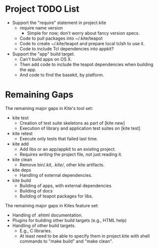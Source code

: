 # Project TODO List

* Support the "require" statement in project.kite
  * require name version
    * Simple for now; don't worry about fancy version specs.
  * Code to pull packages into ~/.kite/teapot
  * Code to create ~/.kite/teapot and prepare local tclsh to use it.
  * Code to include Tcl dependencies into appkit?
* Support the "app" build target.
  * Can't build apps on OS X.
  * Then add code to include the teapot dependencies when building the app.
  * And code to find the basekit, by platform.

# Remaining Gaps #

The remaining major gaps in Kite's tool set:

* kite test
  * Creation of test suite skeletons as part of [kite new]
  * Execution of library and application test suites on [kite test]
* kite retest
  * Execute only tests that failed last time.
* kite add
  * Add libs or an app/appkit to an existing project.
  * Requires writing the project file, not just reading it.
* kite clean
  * Remove bin/*.kit, .kite/*, other kite artifacts.
* kite deps
  * Handling of external dependencies.
* kite build
  * Building of apps, with external dependencies
  * Building of docs
  * Building of teapot packages for libs.

The remaining major gaps in Kites feature set:

* Handling of .ehtml documentation.
* Plugins for building other build targets (e.g., HTML help)
* Handling of other build targets.
  * E.g., C libraries.
  * At least need to be able to specify them in project.kite 
    with shell commands to "make build" and "make clean".
